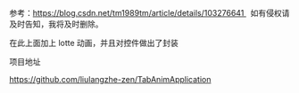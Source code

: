 参考：https://blog.csdn.net/tm1989tm/article/details/103276641   如有侵权请及时告知，我将及时删除。
  
 在此上面加上 lotte 动画，并且对控件做出了封装
  
  
  
项目地址


https://github.com/liulangzhe-zen/TabAnimApplication